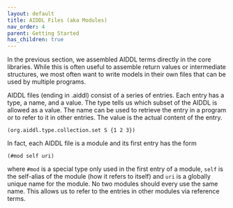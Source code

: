 ```yaml
---
layout: default
title: AIDDL Files (aka Modules)
nav_order: 4
parent: Getting Started
has_children: true
---
```


In the previous section, we assembled AIDDL terms directly in the core
libraries. While this is often useful to assemble return values or intermediate
structures, we most often want to write models in their own files that can be
used by multiple programs. 

AIDDL files (ending in .aiddl) consist of a series of entries. Each entry has a
type, a name, and a value.  The type tells us which subset of the AIDDL is
allowed as a value.  The name can be used to retrieve the entry in a program or
to refer to it in other entries. The value is the actual content of the entry.

    (org.aiddl.type.collection.set S {1 2 3})
    
In fact, each AIDDL file is a module and its first entry has the form

    (#mod self uri)
    
where `#mod` is a special type only used in the first entry of a module, `self`
is the self-alias of the module (how it refers to itself) and `uri` is a
globally unique name for the module. No two modules should every use the same
name. This allows us to refer to the entries in other modules via reference
terms.
